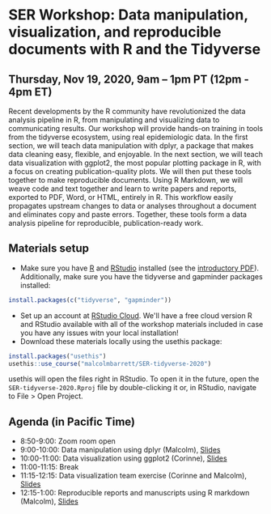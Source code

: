 # SER Workshop: Data manipulation, visualization, and reproducible documents with R and the Tidyverse

## Thursday, Nov 19, 2020, 9am – 1pm PT (12pm - 4pm ET)

Recent developments by the R community have revolutionized the data analysis pipeline in R, from manipulating and visualizing data to communicating results. Our workshop will provide hands-on training in tools from the tidyverse ecosystem, using real epidemiologic data. In the first section, we will teach data manipulation with dplyr, a package that makes data cleaning easy, flexible, and enjoyable. In the next section, we will teach data visualization with ggplot2, the most popular plotting package in R, with a focus on creating publication-quality plots. We will then put these tools together to make reproducible documents. Using R Markdown, we will weave code and text together and learn to write papers and reports, exported to PDF, Word, or HTML, entirely in R. This workflow easily propagates upstream changes to data or analyses throughout a document and eliminates copy and paste errors. Together, these tools form a data analysis pipeline for reproducible, publication-ready work.

## Materials setup

* Make sure you have [R](https://cloud.r-project.org/) and [RStudio](https://rstudio.com/products/rstudio/download/#download) installed (see the [introductory PDF](https://github.com/malcolmbarrett/SER-tidyverse-2020/raw/master/slides/00_Intro-to-R.pdf)). Additionally, make sure you have the tidyverse and gapminder packages installed:

```r
install.packages(c("tidyverse", "gapminder"))
```

* Set up an account at [RStudio Cloud](http://rstudio.cloud/). We'll have a free cloud version R and RStudio available with all of the workshop materials included in case you have any issues witn your local installation!
* Download these materials locally using the usethis package:

```r
install.packages("usethis")
usethis::use_course("malcolmbarrett/SER-tidyverse-2020")
```

usethis will open the files right in RStudio. To open it in the future, open the `SER-tidyverse-2020.Rproj` file by double-clicking it or, in RStudio, navigate to File > Open Project.

## Agenda (in Pacific Time)

* 8:50-9:00: Zoom room open
* 9:00-10:00: Data manipulation using dplyr (Malcolm), [Slides](https://ser-tidyverse-2020.netlify.app/dplyr_5verbs/dplyr_5verbs.html)
* 10:00-11:00: Data visualization using ggplot2 (Corinne), [Slides](https://musing-benz-8f7c86.netlify.app/02_slides.html)
* 11:00-11:15: Break
* 11:15-12:15: Data visualization team exercise (Corinne and Malcolm), [Slides](https://musing-benz-8f7c86.netlify.app/03_slides.html)
* 12:15-1:00: Reproducible reports and manuscripts using R markdown (Malcolm), [Slides](https://ser-tidyverse-2020.netlify.app/rmarkdown_basics/rmarkdown_basics.html)
